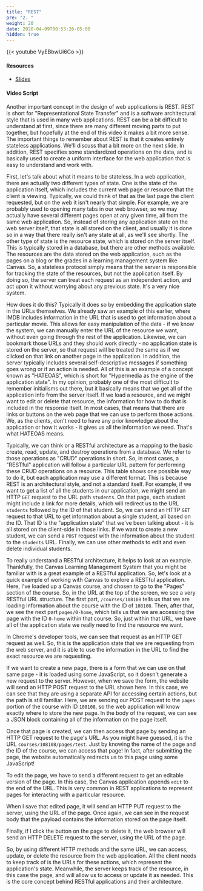 ```yaml
---
title: "REST"
pre: "2. "
weight: 20
date: 2020-04-09T00:53:26-05:00
hidden: true
---
```


{{< youtube VyEBbwUi6Co >}}

#### Resources

* <a href="slides" target="_blank">Slides</a>

#### Video Script

Another important concept in the design of web applications is REST. REST is short for "Representational State Transfer" and is a software architectural style that is used in many web applications. REST can be a bit difficult to understand at first, since there are many different moving parts to put together, but hopefully at the end of this video it makes a bit more sense. The important things to remember about REST is that it creates entirely stateless applications. We'll discuss that a bit more on the next slide. In addition, REST specifies some standardized operations on the data, and is basically used to create a uniform interface for the web application that is easy to understand and work with.

First, let's talk about what it means to be stateless. In a web application, there are actually two different types of state. One is the state of the application itself, which includes the current web page or resource that the client is viewing. Typically, we could think of that as the last page the client requested, but on the web it isn't nearly that simple. For example, we are probably used to opening many tabs in our web browser, so we may actually have several different pages open at any given time, all from the same web application. So, instead of storing any application state on the web server itself, that state is all stored on the client, and usually it is done so in a way that there really isn't any state at all, as we'll see shortly. The other type of state is the resource state, which is stored on the server itself. This is typically stored in a database, but there are other methods available. The resources are the data stored on the web application, such as the pages on a blog or the grades in a learning management system like Canvas. So, a stateless protocol simply means that the server is responsible for tracking the state of the resources, but not the application itself. By doing so, the server can treat each request as an independent action, and act upon it without worrying about any previous state. It's a very nice system.

How does it do this? Typically it does so by embedding the application state in the URLs themselves. We already saw an example of this earlier, where IMDB includes information in the URL that is used to get information about a particular movie. This allows for easy manipulation of the data - if we know the system, we can manually enter the URL of the resource we want, without even going through the rest of the application. Likewise, we can bookmark those URLs and they should work directly - no application state is stored on the server, so that request will be treated the same as if we clicked on that link on another page in the application. In addition, the server typically includes several self-descriptive messages if something goes wrong or if an action is needed. All of this is an example of a concept known as "HATEOAS", which is short for "Hypermedia as the engine of the application state". In my opinion, probably one of the most difficult to remember initialisms out there, but it basically means that we get all of the application info from the server itself. If we load a resource, and we might want to edit or delete that resource, the information for how to do that is included in the response itself. In most cases, that means that there are links or buttons on the web page that we can use to perform those actions. We, as the clients, don't need to have any prior knowledge about the application or how it works - it gives us all the information we need. That's what HATEOAS means.

Typically, we can think or a RESTful architecture as a mapping to the basic create, read, update, and destroy operations from a database. We refer to those operations as "CRUD" operations in short. So, in most cases, a "RESTful" application will follow a particular URL pattern for performing these CRUD operations on a resource. This table shows one possible way to do it, but each application may use a different format. This is because REST is an architectural style, and not a standard itself. For example, if we want to get a list of all the students in our application, we might send an HTTP `GET` request to the URL path `students`. On that page, each student might include a link for more details, which will redirect us to the URL `students` followed by the ID of that student. So, we can send an HTTP `GET` request to that URL to get information about a single student, all based on the ID. That ID is the "application state" that we've been talking about - it is all stored on the client-side in those links. If we want to create a new student, we can send a `POST` request with the information about the student to the `students` URL. Finally, we can use other methods to edit and even delete individual students. 

To really understand a RESTful architecture, it helps to look at an example. Thankfully, the Canvas Learning Management System that you might be familiar with is a great example of a RESTful application. So, let's look at a quick example of working with Canvas to explore a RESTful application. Here, I've loaded up a Canvas course, and chosen to go to the "Pages" section of the course. So, in the URL at the top of the screen, we see a very RESTful URL structure. The first part, `/courses/108108` tells us that we are loading information about the course with the ID of `108108`. Then, after that, we see the next part `pages/0-home`, which tells us that we are accessing the page with the ID `0-home` within that course. So, just within that URL, we have all of the application state we really need to find the resource we want. 

In Chrome's developer tools, we can see that request as an HTTP GET request as well. So, this is the application state that we are requesting from the web server, and it is able to use the information in the URL to find the exact resource we are requesting.

If we want to create a new page, there is a form that we can use on that same page - it is loaded using some JavaScript, so it doesn't generate a new request to the server. However, when we save the form, the website will send an HTTP POST request to the URL shown here. In this case, we can see that they are using a separate API for accessing certain actions, but the path is still familiar. Here, we are sending our POST request to the `pages` portion of the course with ID `108108`, so the web application will know exactly where to store the new page. In the body of the request, we can see a JSON block containing all of the information on the page itself. 

Once that page is created, we can then access that page by sending an HTTP GET request to the page's URL. As you might have guessed, it is the URL `courses/108108/pages/test`. Just by knowing the name of the page and the ID of the course, we can access that page! In fact, after submitting the page, the website automatically redirects us to this page using some JavaScript!

To edit the page, we have to send a different request to get an editable version of the page. In this case, the Canvas application appends `edit` to the end of the URL. This is very common in REST applications to represent pages for interacting with a particular resource. 

When I save that edited page, it will send an HTTP PUT request to the server, using the URL of the page. Once again, we can see in the request body that the payload contains the information stored on the page itself. 

Finally, if I click the button on the page to delete it, the web browser will send an HTTP DELETE request to the server, using the URL of the page. 

So, by using different HTTP methods and the same URL, we can access, update, or delete the resource from the web application. All the client needs to keep track of is the URLs for these actions, which represent the application's state. Meanwhile, the server keeps track of the resource, in this case the page, and will allow us to access or update it as needed. This is the core concept behind RESTful applications and their architecture. 

